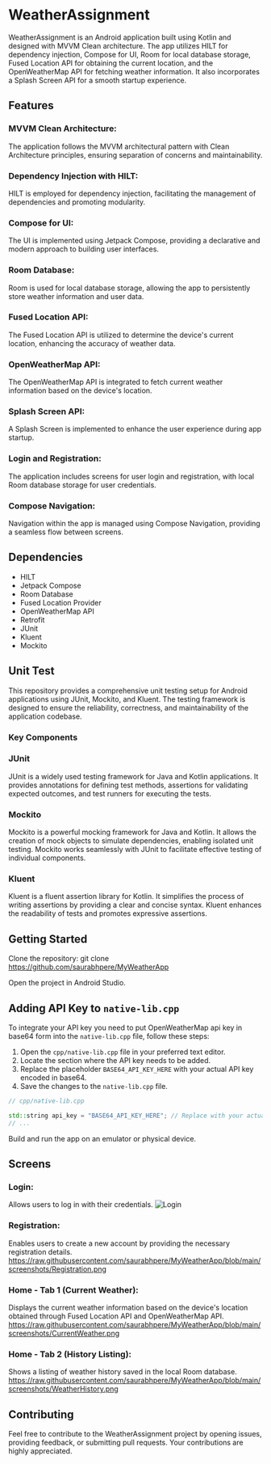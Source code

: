 # WeatherAssignment
WeatherAssignment is an Android application built using Kotlin and designed with MVVM Clean architecture. The app utilizes HILT for dependency injection, Compose for UI, Room for local database storage, Fused Location API for obtaining the current location, and the OpenWeatherMap API for fetching weather information. It also incorporates a Splash Screen API for a smooth startup experience.

## Features
### MVVM Clean Architecture: 
The application follows the MVVM architectural pattern with Clean Architecture principles, ensuring separation of concerns and maintainability.

### Dependency Injection with HILT: 
HILT is employed for dependency injection, facilitating the management of dependencies and promoting modularity.

### Compose for UI: 
The UI is implemented using Jetpack Compose, providing a declarative and modern approach to building user interfaces.

### Room Database: 
Room is used for local database storage, allowing the app to persistently store weather information and user data.

### Fused Location API: 
The Fused Location API is utilized to determine the device's current location, enhancing the accuracy of weather data.

### OpenWeatherMap API: 
The OpenWeatherMap API is integrated to fetch current weather information based on the device's location.

### Splash Screen API: 
A Splash Screen is implemented to enhance the user experience during app startup.

### Login and Registration: 
The application includes screens for user login and registration, with local Room database storage for user credentials.

### Compose Navigation: 
Navigation within the app is managed using Compose Navigation, providing a seamless flow between screens.


## Dependencies
- HILT
- Jetpack Compose
- Room Database
- Fused Location Provider
- OpenWeatherMap API
- Retrofit
- JUnit
- Kluent
- Mockito

## Unit Test
This repository provides a comprehensive unit testing setup for Android applications using JUnit, Mockito, and Kluent. The testing framework is designed to ensure the reliability, correctness, and maintainability of the application codebase.

### Key Components
### JUnit
JUnit is a widely used testing framework for Java and Kotlin applications. It provides annotations for defining test methods, assertions for validating expected outcomes, and test runners for executing the tests.

### Mockito
Mockito is a powerful mocking framework for Java and Kotlin. It allows the creation of mock objects to simulate dependencies, enabling isolated unit testing. Mockito works seamlessly with JUnit to facilitate effective testing of individual components.

### Kluent
Kluent is a fluent assertion library for Kotlin. It simplifies the process of writing assertions by providing a clear and concise syntax. Kluent enhances the readability of tests and promotes expressive assertions.

## Getting Started
Clone the repository: git clone https://github.com/saurabhpere/MyWeatherApp

Open the project in Android Studio.

## Adding API Key to `native-lib.cpp`
To integrate your API key you need to put OpenWeatherMap api key in base64 form into the `native-lib.cpp` file, follow these steps:
1. Open the `cpp/native-lib.cpp` file in your preferred text editor.
2. Locate the section where the API key needs to be added.
3. Replace the placeholder `BASE64_API_KEY_HERE` with your actual API key encoded in base64.
4. Save the changes to the `native-lib.cpp` file.
```cpp
// cpp/native-lib.cpp

std::string api_key = "BASE64_API_KEY_HERE"; // Replace with your actual API key in base64
// ...
```

Build and run the app on an emulator or physical device.

## Screens
### Login:
Allows users to log in with their credentials.
![Login](https://raw.githubusercontent.com/saurabhpere/MyWeatherApp/blob/main/screenshots/Login.png)

### Registration:
Enables users to create a new account by providing the necessary registration details.
https://raw.githubusercontent.com/saurabhpere/MyWeatherApp/blob/main/screenshots/Registration.png

### Home - Tab 1 (Current Weather):
Displays the current weather information based on the device's location obtained through Fused Location API and OpenWeatherMap API.
https://raw.githubusercontent.com/saurabhpere/MyWeatherApp/blob/main/screenshots/CurrentWeather.png

### Home - Tab 2 (History Listing):
Shows a listing of weather history saved in the local Room database.
https://raw.githubusercontent.com/saurabhpere/MyWeatherApp/blob/main/screenshots/WeatherHistory.png



## Contributing
Feel free to contribute to the WeatherAssignment project by opening issues, providing feedback, or submitting pull requests. Your contributions are highly appreciated.